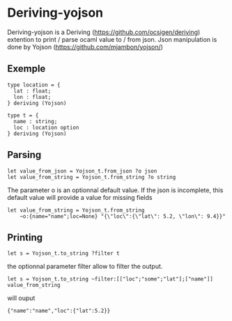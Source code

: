 Deriving-yojson
===============

Deriving-yojson is a Deriving (https://github.com/ocsigen/deriving) extention to print / parse ocaml value to / from json.
Json manipulation is done by Yojson (https://github.com/mjambon/yojson/)

Exemple
-------
```
type location = {
  lat : float;
  lon : float;
} deriving (Yojson)

type t = {
  name : string;
  loc : location option
} deriving (Yojson)
```

Parsing
-------

```
let value_from_json = Yojson_t.from_json ?o json
let value_from_string = Yojson_t.from_string ?o string
```
The parameter o is an optionnal default value. If the json is
incomplete, this default value will provide a value for missing fields
```
let value_from_string = Yojson_t.from_string
    ~o:{name="name";loc=None} "{\"loc\":{\"lat\": 5.2, \"lon\": 9.4}}"
```

Printing
--------
```
let s = Yojson_t.to_string ?filter t
```
the optionnal parameter filter allow to filter the output.
```
let s = Yojson_t.to_string ~filter:[["loc";"some";"lat"];["name"]] value_from_string

```
will ouput
```
{"name":"name","loc":{"lat":5.2}}
```

